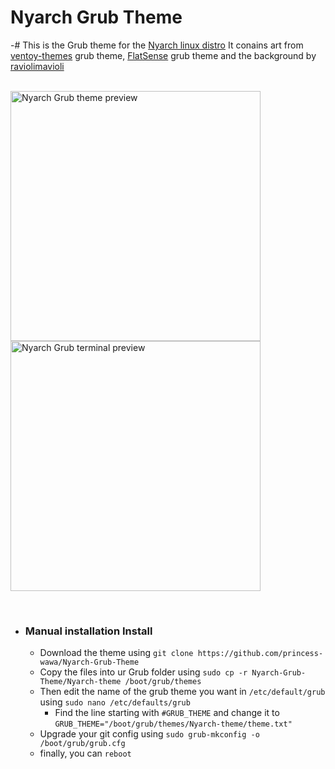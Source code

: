 <br><br>

# Nyarch Grub Theme
-# This is the Grub theme for the [Nyarch linux distro](https://github.com/NyarchLinux/NyarchLinux)
It conains art from [ventoy-themes](https://github.com/odiegoduarte/ventoy-themes) grub theme, [FlatSense](https://github.com/ForsetGump1952/FlatSense) grub theme and the background by [raviolimavioli](https://www.pixiv.net/en/artworks/89596288) 
<br><br> 

<img src="preview.png" alt="Nyarch Grub theme preview" width="400"> <img src="terminal.png" alt="Nyarch Grub terminal preview" width="400"> 

<br> 

- ### Manual installation Install
  -  Download the theme using `git clone https://github.com/princess-wawa/Nyarch-Grub-Theme`
  -  Copy the files into ur Grub folder using `sudo cp -r Nyarch-Grub-Theme/Nyarch-theme /boot/grub/themes`
  -  Then edit the name of the grub theme you want in `/etc/default/grub` using `sudo nano /etc/defaults/grub`
       - Find the line starting with `#GRUB_THEME` and change it to `GRUB_THEME="/boot/grub/themes/Nyarch-theme/theme.txt"`
  -  Upgrade your git config using `sudo grub-mkconfig -o /boot/grub/grub.cfg`
  -  finally, you can `reboot`

<br><br> 

